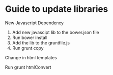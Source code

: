 Guide to update libraries
==============================

New Javascript Dependency

1. Add new javascipt lib to the bower.json file
2. Run bower install
3. Add the lib to the gruntfile.js
4. Run grunt copy


Change in html templates

Run grunt htmlConvert

